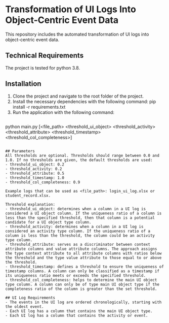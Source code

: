 # Transformation of UI Logs Into Object-Centric Event Data
This repository includes the automated transformation of UI logs into object-centric event data.

## Technical Requirements
The project is tested for python 3.8.

## Installation 
1. Clone the project and navigate to the root folder of the project.
2. Install the necessary dependencies with the following command:
   pip install -r requirements.txt
3. Run the application with the following command:
   ```python
python main.py [<file_path> <threshold_ui_object> <threshold_activity> <threshold_attribute> <threshold_timestamp> <threshold_col_completeness>]
```   

## Parameters 
All thresholds are optional. Thresholds should range between 0.0 and 1.0. If no thresholds are given, the default thresholds are used: 
- threshold_ui_object: 0.2
- threshold_activity: 0.2
- threshold_attribute: 0.5
- threshold_timestamp: 1.0
- threshold_col_completeness: 0.9

Example logs that can be used as <file_path>: login_ui_log.xlsx or student_record.xlsx.

Threshold explanation: 
- threshold_ui_object: determines when a column in a UI log is considered a UI object column. If the uniqueness ratio of a column is less than the specified threshold, then that column is a potential candidate for a UI object type column. 
- threshold_activity: determines when a column in a UI log is considered an activity type column. If the uniqueness ratio of a column is less than the threshold, the column could be an activity type column.
- threshold_attribute: serves as a discriminator between context attribute columns and value attribute columns. The approach assigns the type context attribute to all attribute columns with ratios below the threshold and the type value attribute to those equal to or above the threshold.
- threshold_timestamp: defines a threshold to ensure the uniqueness of timestamp columns. A column can only be classified as a timestamp if its uniqueness ratio meets or exceeds the specified threshold. 
- threshold_col_completeness: helps to determine the main UI object type column. A column can only be of type main UI object type if the completeness ratio of the column is greater than the set threshold.

## UI Log Requirements
- The events in the UI log are ordered chronologically, starting with the oldest event.
- Each UI log has a column that contains the main UI object type.
- Each UI log has a column that contains the activity or event.
